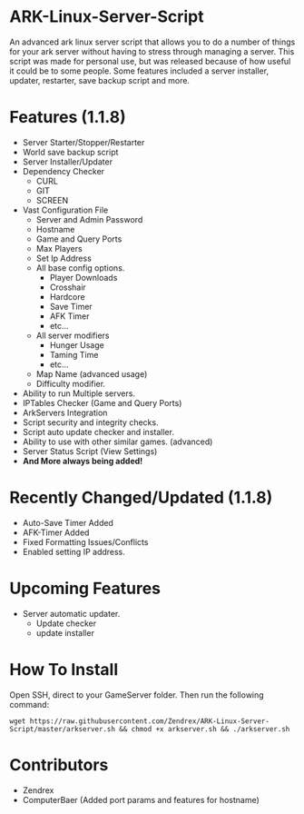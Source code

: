 # ARK-Linux-Server-Script
An advanced ark linux server script that allows you to do a number of things for your ark server without having to stress through managing a server. This script was made for personal use, but was released because of how useful it could be to some people. Some features included a server installer, updater, restarter, save backup script and more.

# Features (1.1.8)
- Server Starter/Stopper/Restarter
- World save backup script
- Server Installer/Updater
- Dependency Checker
  - CURL
  - GIT
  - SCREEN
- Vast Configuration File
  - Server and Admin Password
  - Hostname
  - Game and Query Ports
  - Max Players
  - Set Ip Address
  - All base config options.
    - Player Downloads
    - Crosshair
    - Hardcore
    - Save Timer
    - AFK Timer
    - etc...
  - All server modifiers
    - Hunger Usage
    - Taming Time
    - etc...
  - Map Name (advanced usage)
  - Difficulty modifier.
- Ability to run Multiple servers.
- IPTables Checker (Game and Query Ports)
- ArkServers Integration
- Script security and integrity checks.
- Script auto update checker and installer.
- Ability to use with other similar games. (advanced)
- Server Status Script (View Settings)
- **And More always being added!**


# Recently Changed/Updated (1.1.8)
- Auto-Save Timer Added
- AFK-Timer Added
- Fixed Formatting Issues/Conflicts
- Enabled setting IP address.

# Upcoming Features
- Server automatic updater.
  - Update checker
  - update installer

# How To Install
Open SSH, direct to your GameServer folder. Then run the following command:
````
wget https://raw.githubusercontent.com/Zendrex/ARK-Linux-Server-Script/master/arkserver.sh && chmod +x arkserver.sh && ./arkserver.sh
````

# Contributors
- Zendrex
- ComputerBaer (Added port params and features for hostname)
